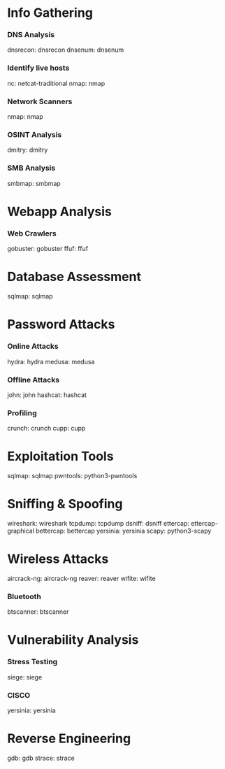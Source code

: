 # Info Gathering
### DNS Analysis
dnsrecon: dnsrecon
dnsenum: dnsenum
### Identify live hosts
nc: netcat-traditional
nmap: nmap
### Network Scanners
nmap: nmap
### OSINT Analysis
dmitry: dmitry
### SMB Analysis
smbmap: smbmap

# Webapp Analysis
### Web Crawlers
gobuster: gobuster
ffuf: ffuf

# Database Assessment
sqlmap: sqlmap

# Password Attacks
### Online Attacks
hydra: hydra
medusa: medusa
### Offline Attacks
john: john
hashcat: hashcat
### Profiling
crunch: crunch
cupp: cupp

# Exploitation Tools
sqlmap: sqlmap
pwntools: python3-pwntools

# Sniffing & Spoofing
wireshark: wireshark
tcpdump: tcpdump
dsniff: dsniff
ettercap: ettercap-graphical
bettercap: bettercap
yersinia: yersinia
scapy: python3-scapy

# Wireless Attacks
aircrack-ng: aircrack-ng
reaver: reaver
wifite: wifite
### Bluetooth
btscanner: btscanner

# Vulnerability Analysis
### Stress Testing
siege: siege
### CISCO
yersinia: yersinia

# Reverse Engineering
gdb: gdb
strace: strace
